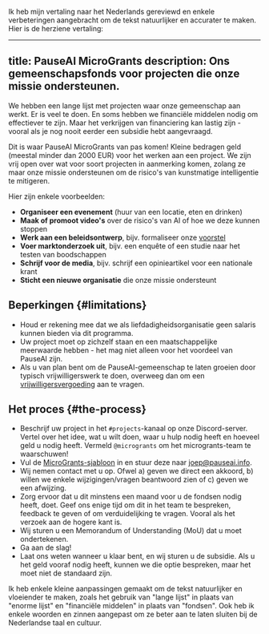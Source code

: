 Ik heb mijn vertaling naar het Nederlands gereviewd en enkele verbeteringen aangebracht om de tekst natuurlijker en accurater te maken. Hier is de herziene vertaling:

---
title: PauseAI MicroGrants
description: Ons gemeenschapsfonds voor projecten die onze missie ondersteunen.
---
We hebben een lange lijst met projecten waar onze gemeenschap aan werkt.
Er is veel te doen.
En soms hebben we financiële middelen nodig om effectiever te zijn.
Maar het verkrijgen van financiering kan lastig zijn - vooral als je nog nooit eerder een subsidie hebt aangevraagd.

Dit is waar PauseAI MicroGrants van pas komen!
Kleine bedragen geld (meestal minder dan 2000 EUR) voor het werken aan een project.
We zijn vrij open over wat voor soort projecten in aanmerking komen, zolang ze maar onze missie ondersteunen om de risico's van kunstmatige intelligentie te mitigeren.

Hier zijn enkele voorbeelden:

- **Organiseer een evenement** (huur van een locatie, eten en drinken)
- **Maak of promoot video's** over de risico's van AI of hoe we deze kunnen stoppen
- **Werk aan een beleidsontwerp**, bijv. formaliseer onze [voorstel](/proposal)
- **Voer marktonderzoek uit**, bijv. een enquête of een studie naar het testen van boodschappen
- **Schrijf voor de media**, bijv. schrijf een opinieartikel voor een nationale krant
- **Sticht een nieuwe organisatie** die onze missie ondersteunt

## Beperkingen {#limitations}

- Houd er rekening mee dat we als liefdadigheidsorganisatie geen salaris kunnen bieden via dit programma.
- Uw project moet op zichzelf staan en een maatschappelijke meerwaarde hebben - het mag niet alleen voor het voordeel van PauseAI zijn.
- Als u van plan bent om de PauseAI-gemeenschap te laten groeien door typisch vrijwilligerswerk te doen, overweeg dan om een [vrijwilligersvergoeding](/volunteer-stipends) aan te vragen.

## Het proces {#the-process}

- Beschrijf uw project in het `#projects`-kanaal op onze Discord-server. Vertel over het idee, wat u wilt doen, waar u hulp nodig heeft en hoeveel geld u nodig heeft. Vermeld `@microgrants` om het microgrants-team te waarschuwen!
- Vul de [MicroGrants-sjabloon](https://docs.google.com/document/d/1oPXezImarCY7MCYaT-lJb-uLNbbQ76O1FYNr-WTS6hI/edit?usp=sharing) in en stuur deze naar [joep@pauseai.info](mailto:joep@pauseai.info).
- Wij nemen contact met u op. Ofwel a) geven we direct een akkoord, b) willen we enkele wijzigingen/vragen beantwoord zien of c) geven we een afwijzing.
- Zorg ervoor dat u dit minstens een maand voor u de fondsen nodig heeft, doet. Geef ons enige tijd om dit in het team te bespreken, feedback te geven of om verduidelijking te vragen. Vooral als het verzoek aan de hogere kant is.
- Wij sturen u een Memorandum of Understanding (MoU) dat u moet ondertekenen.
- Ga aan de slag!
- Laat ons weten wanneer u klaar bent, en wij sturen u de subsidie. Als u het geld vooraf nodig heeft, kunnen we die optie bespreken, maar het moet niet de standaard zijn.

Ik heb enkele kleine aanpassingen gemaakt om de tekst natuurlijker en vloeiender te maken, zoals het gebruik van "lange lijst" in plaats van "enorme lijst" en "financiële middelen" in plaats van "fondsen". Ook heb ik enkele woorden en zinnen aangepast om ze beter aan te laten sluiten bij de Nederlandse taal en cultuur.